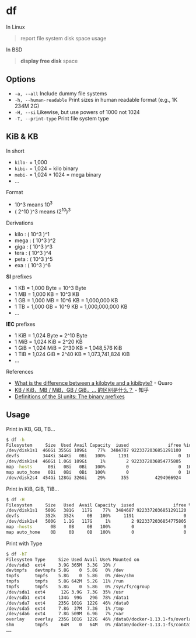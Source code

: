 # df

In Linux

> report file system disk space usage

In BSD

> **display free disk** space

## Options

- `-a, --all` Include dummy file systems
- `-h, --human-readable` Print sizes in human readable format (e.g., 1K 234M 2G)
- `-H, --si` Likewise, but use powers of 1000 not 1024
- `-T, --print-type` Print file system type

## KiB & KB

In short

- `kilo-` = 1,000
- `kibi-` = 1,024 = kilo binary
- `mebi-` = 1,024 * 1024 = mega binary
- …

Format

- 10^3 means 10<sup>3</sup>
- ( 2^10 )^3 means (2<sup>10</sup>)<sup>3</sup>

Derivations

- kilo : ( 10^3 )^1
- mega : ( 10^3 )^2
- giga : ( 10^3 )^3
- tera : ( 10^3 )^4
- peta : ( 10^3 )^5
- exa : ( 10^3 )^6

**SI** prefixes

- 1 KB = 1,000 Byte = 10^3 Byte
- 1 MB = 1,000 KB = 10^3 KB
- 1 GB = 1,000 MB = 10^6 KB = 1,000,000 KB
- 1 TB = 1,000 GB = 10^9 KB = 1,000,000,000 KB
- …

**IEC** prefixes

- 1 KiB = 1,024 Byte = 2^10 Byte
- 1 MiB = 1,024 KiB = 2^20 KB
- 1 GiB = 1,024 MiB = 2^30 KB = 1,048,576 KiB
- 1 TiB = 1,024 GiB = 2^40 KB = 1,073,741,824 KiB
- …

References

- [What is the difference between a kilobyte and a kibibyte?](https://www.quora.com/What-is-the-difference-between-a-kilobyte-and-a-kibibyte) - Quaro
- [KB / KiB，MB / MiB，GB / GiB，… 的区别是什么？](https://www.zhihu.com/question/24601215) - 知乎
- [Definitions of the SI units: The binary prefixes](https://physics.nist.gov/cuu/Units/binary.html)

## Usage

Print in KB, GB, TB…

```bash
$ df -h
Filesystem     Size  Used Avail Capacity  iused               ifree %iused  Mounted on
/dev/disk1s1  466Gi 355Gi 109Gi    77%  3484707 9223372036851291100    0%   /
devfs         344Ki 344Ki   0Bi   100%     1191                   0  100%   /dev
/dev/disk1s4  466Gi 1.0Gi 109Gi     1%        2 9223372036854775805    0%   /private/var/vm
map -hosts      0Bi   0Bi   0Bi   100%        0                   0  100%   /net
map auto_home   0Bi   0Bi   0Bi   100%        0                   0  100%   /home
/dev/disk2s4  454Gi 128Gi 326Gi    29%      355          4294966924    0%   /Volumes/IceHe_何志远
```

Print in KiB, GiB, TiB…

```bash
$ df -H
Filesystem     Size   Used  Avail Capacity  iused               ifree %iused  Mounted on
/dev/disk1s1   500G   381G   117G    77%  3484687 9223372036851291120    0%   /
devfs          352k   352k     0B   100%     1191                   0  100%   /dev
/dev/disk1s4   500G   1.1G   117G     1%        2 9223372036854775805    0%   /private/var/vm
map -hosts       0B     0B     0B   100%        0                   0  100%   /net
map auto_home    0B     0B     0B   100%        0                   0  100%   /home
```

Print with Type

```bash
$ df -hT
Filesystem Type     Size Used Avail Use% Mounted on
/dev/sda3  ext4     3.9G 365M  3.3G  10% /
devtmpfs   devtmpfs 5.8G    0  5.8G   0% /dev
tmpfs      tmpfs    5.8G    0  5.8G   0% /dev/shm
tmpfs      tmpfs    5.8G 642M  5.2G  11% /run
tmpfs      tmpfs    5.8G    0  5.8G   0% /sys/fs/cgroup
/dev/sda1  ext4      12G 3.9G  7.3G  35% /usr
/dev/sdb1  ext4     134G  99G   29G  78% /data1
/dev/sda7  ext4     235G 101G  122G  46% /data0
/dev/sda5  ext4     7.8G  37M  7.3G   1% /tmp
/dev/sda6  ext4     7.8G 509M  6.9G   7% /var
overlay    overlay  235G 101G  122G  46% /data0/docker-1.13.1-fs/overlay/64fce5a854ba98f1dac917735fd4531bac33c29378a29d4523a283dbd5bd605b/merged
shm        tmpfs     64M    0   64M   0% /data0/docker-1.13.1-fs/containers/dc50f340afd86e2e93dbc0c76d36bb5379288d64e9f6eb23bb29b19a1633ba33/shm
……
```